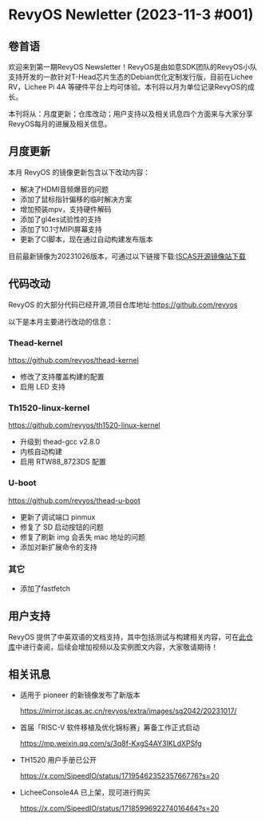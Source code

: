 # RevyOS Newletter (2023-11-3 #001)

## 卷首语

欢迎来到第一期RevyOS Newsletter！RevyOS是由如意SDK团队的RevyOS小队支持开发的一款针对T-Head芯片生态的Debian优化定制发行版，目前在Lichee RV，Lichee Pi 4A 等硬件平台上均可体验。本刊将以月为单位记录RevyOS的成长。

本刊将从：月度更新；仓库改动；用户支持以及相关讯息四个方面来与大家分享RevyOS每月的进展及相关信息。

## 月度更新

本月 RevyOS 的镜像更新包含以下改动内容：

- 解决了HDMI音频爆音的问题
- 添加了鼠标指针偏移的临时解决方案
- 增加预装mpv，支持硬件解码
- 添加了gl4es试验性的支持
- 添加了10.1寸MIPI屏幕支持
- 更新了CI脚本，现在通过自动构建发布版本

目前最新镜像为20231026版本，可通过以下链接下载:[ISCAS开源镜像站下载](https://mirror.iscas.ac.cn/revyos/extra/images/lpi4a/20231026/)

## 代码改动

RevyOS 的大部分代码已经开源,项目仓库地址:https://github.com/revyos

以下是本月主要进行改动的信息：

### Thead-kernel

https://github.com/revyos/thead-kernel

- 修改了支持覆盖构建的配置
- 启用 LED 支持

### Th1520-linux-kernel

https://github.com/revyos/th1520-linux-kernel

- 升级到 thead-gcc v2.8.0
- 内核自动构建
- 启用 RTW88_8723DS 配置

### U-boot

https://github.com/revyos/thead-u-boot

- 更新了调试端口 pinmux
- 修复了 SD 启动按钮的问题
- 修复了刷新 img 会丢失 mac 地址的问题
- 添加对新扩展命令的支持

### 其它

- 添加了fastfetch

## 用户支持

RevyOS 提供了中英双语的文档支持，其中包括测试与构建相关内容，可在[此仓库](https://github.com/revyos/revyos)中进行查阅，后续会增加视频以及实例图文内容，大家敬请期待！

## 相关讯息

- 适用于 pioneer 的新镜像发布了新版本

  https://mirror.iscas.ac.cn/revyos/extra/images/sg2042/20231017/

- 首届「RISC-V 软件移植及优化锦标赛」筹备工作正式启动

  https://mp.weixin.qq.com/s/3q8f-KxgS4AY3IKLdXPSfg

- TH1520 用户手册已公开

  https://x.com/SipeedIO/status/1719546235235766776?s=20

- LicheeConsole4A 已上架，现可进行购买

  https://x.com/SipeedIO/status/1718599692274016464?s=20